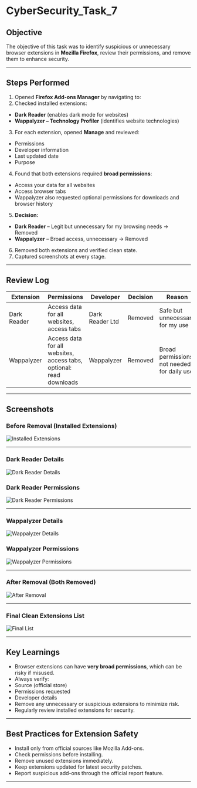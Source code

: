 # CyberSecurity_Task_7

##  Objective
The objective of this task was to identify suspicious or unnecessary browser extensions in **Mozilla Firefox**, review their permissions, and remove them to enhance security.

---

##  Steps Performed

1. Opened **Firefox Add-ons Manager** by navigating to:
2. Checked installed extensions:
- **Dark Reader** (enables dark mode for websites)
- **Wappalyzer – Technology Profiler** (identifies website technologies)
3. For each extension, opened **Manage** and reviewed:
- Permissions
- Developer information
- Last updated date
- Purpose
4. Found that both extensions required **broad permissions**:
- Access your data for all websites
- Access browser tabs
- Wappalyzer also requested optional permissions for downloads and browser history
5. **Decision:**
- **Dark Reader** – Legit but unnecessary for my browsing needs → Removed
- **Wappalyzer** – Broad access, unnecessary → Removed
6. Removed both extensions and verified clean state.
7. Captured screenshots at every stage.

---

##  Review Log

| **Extension**   | **Permissions**                                                      | **Developer**     | **Decision** | **Reason**                                 |
|-----------------|----------------------------------------------------------------------|-------------------|-------------|----------------------------------------------|
| Dark Reader     | Access data for all websites, access tabs                            | Dark Reader Ltd   | Removed      | Safe but unnecessary for my use             |
| Wappalyzer      | Access data for all websites, access tabs, optional: read downloads  | Wappalyzer        | Removed      | Broad permissions, not needed for daily use |

---

##  Screenshots

### **Before Removal (Installed Extensions)**
![Installed Extensions](ext_1.png)

---

### **Dark Reader Details**
![Dark Reader Details](ext_2.png)

### **Dark Reader Permissions**
![Dark Reader Permissions](ext_3.png)

---

### **Wappalyzer Details**
![Wappalyzer Details](ext_4.png)

### **Wappalyzer Permissions**
![Wappalyzer Permissions](ext_5.png)

---

### **After Removal (Both Removed)**
![After Removal](ext_6.png)

---

### **Final Clean Extensions List**
![Final List](ext_7.png)

---

##  Key Learnings

- Browser extensions can have **very broad permissions**, which can be risky if misused.
- Always verify:
- Source (official store)
- Permissions requested
- Developer details
- Remove any unnecessary or suspicious extensions to minimize risk.
- Regularly review installed extensions for security.

---

##  Best Practices for Extension Safety

- Install only from official sources like Mozilla Add-ons.
- Check permissions before installing.
- Remove unused extensions immediately.
- Keep extensions updated for latest security patches.
- Report suspicious add-ons through the official report feature.

---

